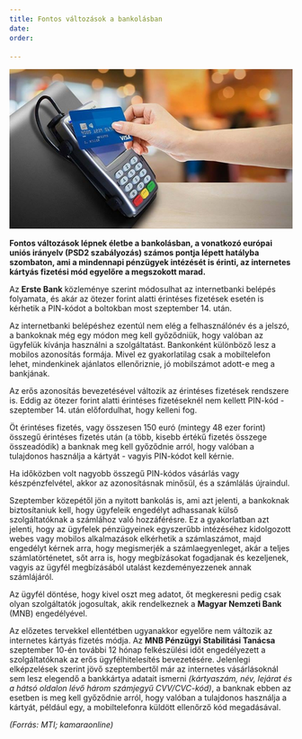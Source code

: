 ```yaml
---
title: Fontos változások a bankolásban
date: 
order: 

---
```

![](/uploads/45.jpg)

**Fontos változások lépnek életbe a bankolásban, a vonatkozó európai uniós irányelv (PSD2 szabályozás) számos pontja lépett hatályba szombaton, ami a mindennapi pénzügyek intézését is érinti, az internetes kártyás fizetési mód egyelőre a megszokott marad.**

Az **Erste Bank** közleménye szerint módosulhat az internetbanki belépés folyamata, és akár az ötezer forint alatti érintéses fizetések esetén is kérhetik a PIN-kódot a boltokban most szeptember 14. után.

Az internetbanki belépéshez ezentúl nem elég a felhasználónév és a jelszó, a bankoknak még egy módon meg kell győződniük, hogy valóban az ügyfelük kívánja használni a szolgáltatást. Bankonként különböző lesz a mobilos azonosítás formája. Mivel ez gyakorlatilag csak a mobiltelefon lehet, mindenkinek ajánlatos ellenőriznie, jó mobilszámot adott-e meg a bankjának.

Az erős azonosítás bevezetésével változik az érintéses fizetések rendszere is. Eddig az ötezer forint alatti érintéses fizetéseknél nem kellett PIN-kód - szeptember 14. után előfordulhat, hogy kelleni fog.

Öt érintéses fizetés, vagy összesen 150 euró (mintegy 48 ezer forint) összegű érintéses fizetés után (a több, kisebb értékű fizetés összege összeadódik) a banknak meg kell győződnie arról, hogy valóban a tulajdonos használja a kártyát - vagyis PIN-kódot kell kérnie.

Ha időközben volt nagyobb összegű PIN-kódos vásárlás vagy készpénzfelvétel, akkor az azonosításnak minősül, és a számlálás újraindul.

Szeptember közepétől jön a nyitott bankolás is, ami azt jelenti, a bankoknak biztosítaniuk kell, hogy ügyfeleik engedélyt adhassanak külső szolgáltatóknak a számlához való hozzáférésre. Ez a gyakorlatban azt jelenti, hogy az ügyfelek pénzügyeinek egyszerűbb intézéséhez kidolgozott webes vagy mobilos alkalmazások elkérhetik a számlaszámot, majd engedélyt kérnek arra, hogy megismerjék a számlaegyenleget, akár a teljes számlatörténetet, sőt arra is, hogy megbízásokat fogadjanak és kezeljenek, vagyis az ügyfél megbízásából utalást kezdeményezzenek annak számlájáról.

Az ügyfél döntése, hogy kivel oszt meg adatot, őt megkeresni pedig csak olyan szolgáltatók jogosultak, akik rendelkeznek a **Magyar Nemzeti Bank** (MNB) engedélyével.

Az előzetes tervekkel ellentétben ugyanakkor egyelőre nem változik az internetes kártyás fizetés módja. Az **MNB Pénzügyi Stabilitási Tanácsa** szeptember 10-én további 12 hónap felkészülési időt engedélyezett a szolgáltatóknak az erős ügyfélhitelesítés bevezetésére. Jelenlegi elképzelések szerint jövő szeptembertől már az internetes vásárlásoknál sem lesz elegendő a bankkártya adatait ismerni _(kártyaszám, név, lejárat és a hátsó oldalon lévő három számjegyű CVV/CVC-kód)_, a banknak ebben az esetben is meg kell győződnie arról, hogy valóban a tulajdonos használja a kártyát, például egy, a mobiltelefonra küldött ellenőrző kód megadásával.

_(Forrás: MTI; kamaraonline)_